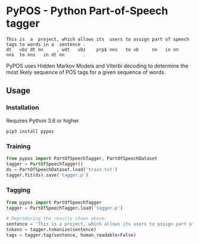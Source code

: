 # PyPOS - Python Part-of-Speech tagger

    This is  a  project, which allows its  users to assign part of speech tags to words in a  sentence .
    dt   vbz dt nn     , wdt   vbz    prp$ nns   to vb     nn   in nn     nns  to nns   in dt nn       .
    
PyPOS uses Hidden Markov Models and Viterbi decoding to determine the most likely sequence of POS tags for a given sequence of words.

## Usage

### Installation
Requires Python 3.6 or higher

    pip3 install pypos

### Training
```python
from pypos import PartOfSpeechTagger, PartOfSpeechDataset
tagger = PartOfSpeechTagger()
ds = PartOfSpeechDataset.load('train.txt')
tagger.fit(ds).save('tagger.p')
```

### Tagging

```python
from pypos import PartOfSpeechTagger
tagger = PartOfSpeechTagger.load('tagger.p')

# Reproducing the results shown above:
sentence = 'This is a project, which allows its users to assign part of speech tags to words in a sentence.'
tokens = tagger.tokenize(sentence)
tags = tagger.tag(sentence, human_readable=False)
```
